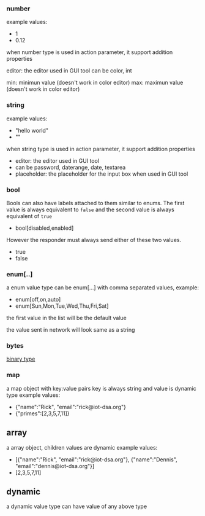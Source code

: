 ### number
example values:
* 1
* 0.12

when number type is used in action parameter, it support addition properties

editor: the editor used in GUI tool
can be color, int

min: minimun value (doesn't work in color editor)
max: maximun value (doesn't work in color editor)


### string
example values:
* "hello world"
* ""

when string type is used in action parameter, it support addition properties
* editor: the editor used in GUI tool
 * can be password, daterange, date, textarea
* placeholder: the placeholder for the input box when used in GUI tool

### bool
Bools can also have labels attached to them similar to enums. The first value is always equivalent to `false` and the second value is always equivalent of `true`
* bool\[disabled,enabled\]

However the responder must always send either of these two values.
* true
* false

### enum\[..\]
a enum value type can be enum\[...\] with comma separated values, example:
* enum\[off,on,auto\]
* enum\[Sun,Mon,Tue,Wed,Thu,Fri,Sat\]

the first value in the list will be the default value

the value sent in network will look same as a string

### bytes
[binary type](Binary-Channel)

### map
a map object with key:value pairs
key is always string and value is dynamic type
example values:
* {"name":"Rick", "email":"rick\@iot-dsa.org"}
* {"primes":[2,3,5,7,11]}

## array
a array object, children values are dynamic
example values:
* [{"name":"Rick", "email":"rick\@iot-dsa.org"}, {"name":"Dennis", "email":"dennis\@iot-dsa.org"}]
* [2,3,5,7,11]

## dynamic
a dynamic value type can have value of any above type